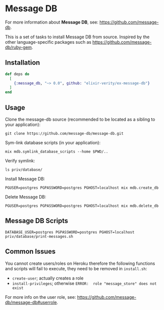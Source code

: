 # Message DB

For more information about **Message DB**, see: https://github.com/message-db.

This is a set of tasks to install Message DB from source. Inspired by the other language-specific
packages such as https://github.com/message-db/ruby-gem.

## Installation

```elixir
def deps do
  [
    {:message_db, "~> 0.0", github: "elixir-verity/ex-message-db"}
  ]
end
```
## Usage

Clone the message-db source (recommended to be located as a sibling to your application):

    git clone https://github.com/message-db/message-db.git

Sym-link database scripts (in your application):

    mix mdb.symlink_database_scripts --home $PWD/..

Verify symlink:

    ls priv/database/

Install Message DB:

    PGUSER=postgres PGPASSWORD=postgres PGHOST=localhost mix mdb.create_db

Delete Message DB:

    PGUSER=postgres PGPASSWORD=postgres PGHOST=localhost mix mdb.delete_db

## Message DB Scripts

    DATABASE_USER=postgres PGPASSWORD=postgres PGHOST=localhost priv/database/print-messages.sh

## Common Issues

You cannot create users/roles on Heroku therefore the following functions and scripts will fail
to execute, they need to be removed in `install.sh`:

* `create-user`; actually creates a role
* `install-privileges`; otherwise `ERROR:  role "message_store" does not exist`

For more info on the user role, see: https://github.com/message-db/message-db#userrole.
